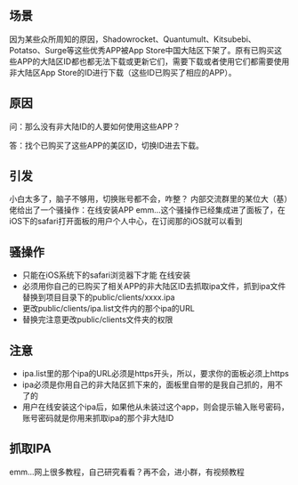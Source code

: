 ## 场景
因为某些众所周知的原因，Shadowrocket、Quantumult、Kitsubebi、Potatso、Surge等这些优秀APP被App Store中国大陆区下架了。原有已购买这些APP的大陆区ID都也都无法下载或更新它们，需要下载或者使用它们都需要使用非大陆区App Store的ID进行下载（这些ID已购买了相应的APP）。

## 原因
问：那么没有非大陆ID的人要如何使用这些APP？

答：找个已购买了这些APP的美区ID，切换ID进去下载。

## 引发
小白太多了，脑子不够用，切换账号都不会，咋整？
内部交流群里的某位大（基）佬给出了一个骚操作：在线安装APP
emm...这个骚操作已经集成进了面板了，在iOS下的safari打开面板的用户个人中心，在订阅那的iOS就可以看到

## 骚操作
- 只能在iOS系统下的safari浏览器下才能 在线安装
- 必须用你自己的已购买了相关APP的非大陆区ID去抓取ipa文件，抓到ipa文件替换到项目目录下的public/clients/xxxx.ipa
- 更改public/clients/ipa.list文件内的那个ipa的URL
- 替换完注意更改public/clients文件夹的权限

## 注意
- ipa.list里的那个ipa的URL必须是https开头，所以，要求你的面板必须上https
- ipa必须是你用自己的非大陆区抓下来的，面板里自带的是我自己抓的，用不了的
- 用户在线安装这个ipa后，如果他从未装过这个app，则会提示输入账号密码，账号密码就是你用来抓取ipa的那个非大陆ID

## 抓取IPA
emm...网上很多教程，自己研究看看？再不会，进小群，有视频教程